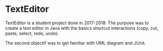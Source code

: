 # TextEditor

TextEditor is a student project done in 2017-2018.
The purpose was to create a text editor in Java with the basics shortcut interactions (copy, cut, paste, select, redo, undo).

The second objectif was to get familiar with UML diagram and JUnit.
